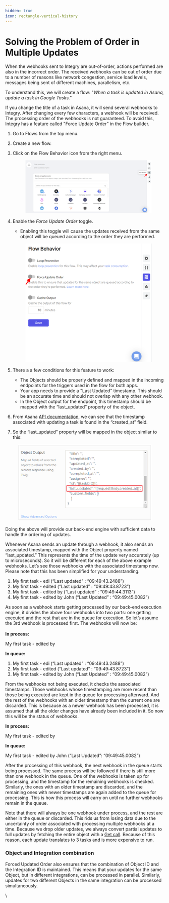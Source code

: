 ```yaml
---
hidden: true
icon: rectangle-vertical-history
---
```


# Solving the Problem of Order in Multiple Updates

When the webhooks sent to Integry are out-of-order, actions performed are also in the incorrect order. The received webhooks can be out of order due to a number of reasons like network congestion, service load levels, messages being sent of different machines, parallelism, etc.

To understand this, we will create a flow: "_When a task is updated in Asana, update a task in Google Tasks."_

If you change the title of a task in Asana, it will send several webhooks to Integry. After changing every few characters, a webhook will be received. The processing order of the webhooks is not guaranteed. To avoid this, Integry has a feature called "Force Update Order" in the Flow builder.

1. Go to Flows from the top menu.
2. Create a new flow.
3.  Click on the Flow Behavior icon from the right menu.

    <figure><img src="../.gitbook/assets/image (50).png" alt=""><figcaption></figcaption></figure>
4.  Enable the _Force Update Order_ toggle.

    * Enabling this toggle will cause the updates received from the same object will be queued according to the order they are performed.

    <figure><img src="../.gitbook/assets/image (51).png" alt=""><figcaption></figcaption></figure>
5. There a a few conditions for this feature to work:
   * The Objects should be properly defined and mapped in the incoming endpoints for the triggers used in the flow for both apps.
   * Your app needs to provide a "Last Updated" timestamp. This should be an accurate time and should not overlap with any other webhook.
   * In the Object output for the endpoint, this timestamp should be mapped with the “last\_updated” property of the object.&#x20;
6. From Asana [API documentation](https://developers.asana.com/docs/#update-a-task), we can see that the timestamp associated with updating a task is found in the “created\_at” field.&#x20;
7. &#x20;So the “last\_updated” property will be mapped in the object similar to this:

<figure><img src="../.gitbook/assets/image (52).png" alt=""><figcaption></figcaption></figure>

Doing the above will provide our back-end engine with sufficient data to handle the ordering of updates.

Whenever Asana sends an update through a webhook, it also sends an associated timestamp, mapped with the Object property named “last\_updated.” This represents the time of the update very accurately (up to microseconds). So it will be different for each of the above example webhooks. Let’s see those webhooks with the associated timestamp now. Please note that this has been simplified for your understanding.

1. My first task - edi                          (“Last updated” : “09:49:43.2488”)
2. My first task - edited                     (“Last updated” : “09:49:43.8723”)
3. My first task - edited by                (“Last updated” : “09:49:44.3113”)
4. My first task - edited by John       (“Last Updated” : “09:49:45.0082”)

As soon as a webhook starts getting processed by our back-end execution engine, it divides the above four webhooks into two parts: one getting executed and the rest that are in the queue for execution. So let’s assume the 3rd webhook is processed first. The webhooks will now be:\
\
**In process:**

My first task - edited by

**In queue:**

1. My first task - edi                             (“Last updated” : “09:49:43.2488”)
2. My first task - edited                        (“Last updated” : “09:49:43.8723”)
3. My first task - edited by John          (“Last Updated” : “09:49:45.0082”)

From the webhooks not being executed, it checks the associated timestamps. Those webhooks whose timestamping are more recent than those being executed are kept in the queue for processing afterward. And the rest of the webhooks with an older timestamp than the current one are discarded. This is because as a newer webhook has been processed, it is assumed that all the older changes have already been included in it. So now this will be the status of webhooks.

**In process:**

My first task - edited by

**In queue:**

My first task - edited by John                  (“Last Updated”: “09:49:45.0082”)

After the processing of this webhook, the next webhook in the queue starts being processed. The same process will be followed if there is still more than one webhook in the queue. One of the webhooks is taken up for processing, and the timestamp for the remaining webhooks is checked. Similarly, the ones with an older timestamp are discarded, and the remaining ones with newer timestamps are again added to the queue for processing. This is how this process will carry on until no further webhooks remain in the queue.

Note that there will always be one webhook under process, and the rest are either in the queue or discarded. This rids us from losing data due to the uncertainty of order associated with processing multiple webhooks at a time. Because we drop older updates, we always convert partial updates to full updates by fetching the entire object with a [Get call](https://support.integry.io/hc/en-us/articles/360038024314-Using-Loop-Prevention-in-Templates). Because of this reason, each update translates to 3 tasks and is more expensive to run.

### Object and Integration combination <a href="#object-and-integration-combination-0-0" id="object-and-integration-combination-0-0"></a>

Forced Updated Order also ensures that the combination of Object ID and the Integration ID is maintained. This means that your updates for the same Object, but in different integrations, can be processed in parallel. Similarly, updates for two different Objects in the same integration can be processed simultaneously.

\
